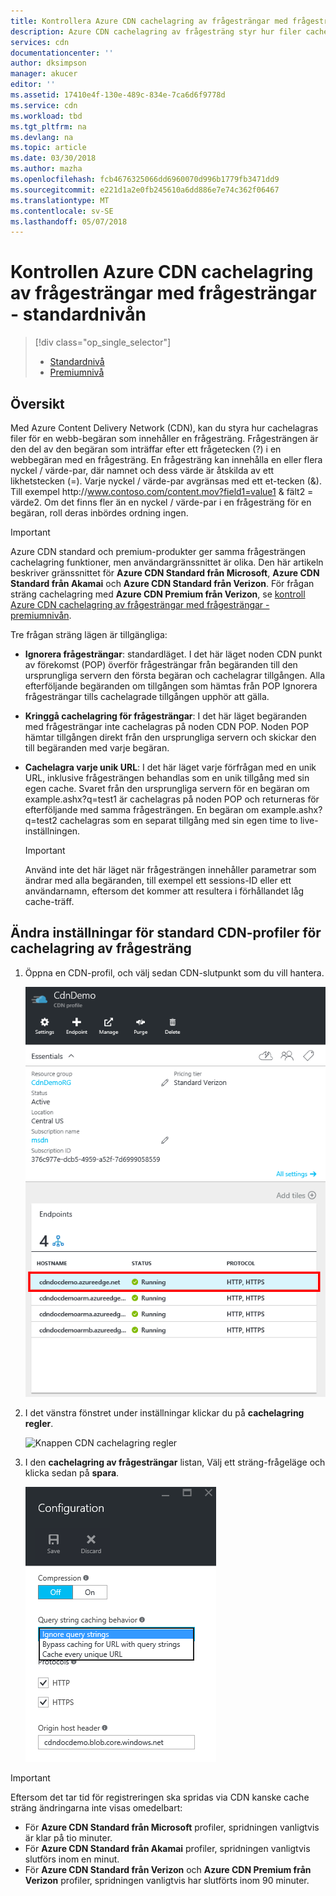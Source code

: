 ```yaml
---
title: Kontrollera Azure CDN cachelagring av frågesträngar med frågesträngar - standardnivån | Microsoft Docs
description: Azure CDN cachelagring av frågesträng styr hur filer cachelagras när en webbegäran innehåller en frågesträng. Den här artikeln beskriver cachelagring i Azure CDN standard produkter.
services: cdn
documentationcenter: ''
author: dksimpson
manager: akucer
editor: ''
ms.assetid: 17410e4f-130e-489c-834e-7ca6d6f9778d
ms.service: cdn
ms.workload: tbd
ms.tgt_pltfrm: na
ms.devlang: na
ms.topic: article
ms.date: 03/30/2018
ms.author: mazha
ms.openlocfilehash: fcb4676325066dd6960070d996b1779fb3471dd9
ms.sourcegitcommit: e221d1a2e0fb245610a6dd886e7e74c362f06467
ms.translationtype: MT
ms.contentlocale: sv-SE
ms.lasthandoff: 05/07/2018
---
```

# <a name="control-azure-cdn-caching-behavior-with-query-strings---standard-tier"></a>Kontrollen Azure CDN cachelagring av frågesträngar med frågesträngar - standardnivån
> [!div class="op_single_selector"]
> * [Standardnivå](cdn-query-string.md)
> * [Premiumnivå](cdn-query-string-premium.md)
> 

## <a name="overview"></a>Översikt
Med Azure Content Delivery Network (CDN), kan du styra hur cachelagras filer för en webb-begäran som innehåller en frågesträng. Frågesträngen är den del av den begäran som inträffar efter ett frågetecken (?) i en webbegäran med en frågesträng. En frågesträng kan innehålla en eller flera nyckel / värde-par, där namnet och dess värde är åtskilda av ett likhetstecken (=). Varje nyckel / värde-par avgränsas med ett et-tecken (&). Till exempel http:\//www.contoso.com/content.mov?field1=value1 & fält2 = värde2. Om det finns fler än en nyckel / värde-par i en frågesträng för en begäran, roll deras inbördes ordning ingen. 

> [!IMPORTANT]
> Azure CDN standard och premium-produkter ger samma frågesträngen cachelagring funktioner, men användargränssnittet är olika. Den här artikeln beskriver gränssnittet för **Azure CDN Standard från Microsoft**, **Azure CDN Standard från Akamai** och **Azure CDN Standard från Verizon**. För frågan sträng cachelagring med **Azure CDN Premium från Verizon**, se [kontroll Azure CDN cachelagring av frågesträngar med frågesträngar - premiumnivån](cdn-query-string-premium.md).

Tre frågan sträng lägen är tillgängliga:

- **Ignorera frågesträngar**: standardläget. I det här läget noden CDN punkt av förekomst (POP) överför frågesträngar från begäranden till den ursprungliga servern den första begäran och cachelagrar tillgången. Alla efterföljande begäranden om tillgången som hämtas från POP Ignorera frågesträngar tills cachelagrade tillgången upphör att gälla.

- **Kringgå cachelagring för frågesträngar**: I det här läget begäranden med frågesträngar inte cachelagras på noden CDN POP. Noden POP hämtar tillgången direkt från den ursprungliga servern och skickar den till begäranden med varje begäran.

- **Cachelagra varje unik URL**: I det här läget varje förfrågan med en unik URL, inklusive frågesträngen behandlas som en unik tillgång med sin egen cache. Svaret från den ursprungliga servern för en begäran om example.ashx?q=test1 är cachelagras på noden POP och returneras för efterföljande med samma frågesträngen. En begäran om example.ashx?q=test2 cachelagras som en separat tillgång med sin egen time to live-inställningen.
   
    >[!IMPORTANT] 
    > Använd inte det här läget när frågesträngen innehåller parametrar som ändrar med alla begäranden, till exempel ett sessions-ID eller ett användarnamn, eftersom det kommer att resultera i förhållandet låg cache-träff.

## <a name="changing-query-string-caching-settings-for-standard-cdn-profiles"></a>Ändra inställningar för standard CDN-profiler för cachelagring av frågesträng
1. Öppna en CDN-profil, och välj sedan CDN-slutpunkt som du vill hantera.
   
   ![CDN-profil-slutpunkter](./media/cdn-query-string/cdn-endpoints.png)
   
2. I det vänstra fönstret under inställningar klickar du på **cachelagring regler**.
   
    ![Knappen CDN cachelagring regler](./media/cdn-query-string/cdn-caching-rules-btn.png)
   
3. I den **cachelagring av frågesträngar** listan, Välj ett sträng-frågeläge och klicka sedan på **spara**.
   
   ![CDN-frågesträng cachelagringsalternativ](./media/cdn-query-string/cdn-query-string.png)

> [!IMPORTANT]
> Eftersom det tar tid för registreringen ska spridas via CDN kanske cache sträng ändringarna inte visas omedelbart:
> - För **Azure CDN Standard från Microsoft** profiler, spridningen vanligtvis är klar på tio minuter. 
> - För **Azure CDN Standard från Akamai** profiler, spridningen vanligtvis slutförs inom en minut. 
> - För **Azure CDN Standard från Verizon** och **Azure CDN Premium från Verizon** profiler, spridningen vanligtvis har slutförts inom 90 minuter. 



